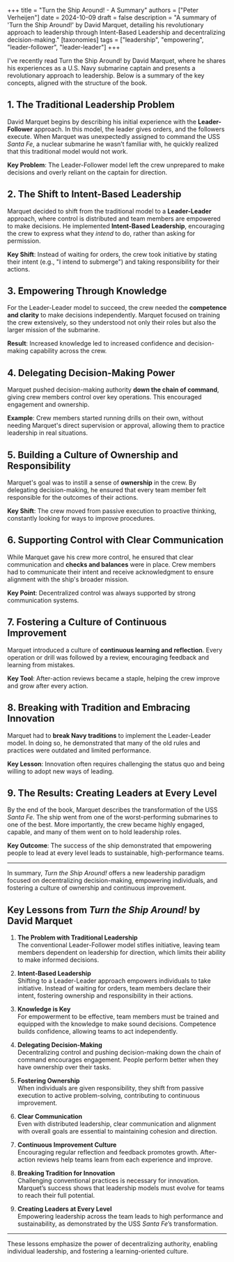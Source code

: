 +++
title = "Turn the Ship Around! - A Summary"
authors = ["Peter Verheijen"]
date = 2024-10-09
draft = false
description = "A summary of 'Turn the Ship Around!' by David Marquet, detailing his revolutionary approach to leadership through Intent-Based Leadership and decentralizing decision-making."
[taxonomies]
tags = ["leadership", "empowering", "leader-follower", "leader-leader"]
+++

I've recently read Turn the Ship Around! by David Marquet, where he shares his experiences as a U.S. Navy submarine captain and presents a revolutionary approach to leadership. Below is a summary of the key concepts, aligned with the structure of the book.

## 1. The Traditional Leadership Problem

David Marquet begins by describing his initial experience with the **Leader-Follower** approach. In this model, the leader gives orders, and the followers execute. When Marquet was unexpectedly assigned to command the USS *Santa Fe*, a nuclear submarine he wasn’t familiar with, he quickly realized that this traditional model would not work.

**Key Problem**: The Leader-Follower model left the crew unprepared to make decisions and overly reliant on the captain for direction.

## 2. The Shift to Intent-Based Leadership

Marquet decided to shift from the traditional model to a **Leader-Leader** approach, where control is distributed and team members are empowered to make decisions. He implemented **Intent-Based Leadership**, encouraging the crew to express what they *intend* to do, rather than asking for permission.

**Key Shift**: Instead of waiting for orders, the crew took initiative by stating their intent (e.g., "I intend to submerge") and taking responsibility for their actions.

## 3. Empowering Through Knowledge

For the Leader-Leader model to succeed, the crew needed the **competence and clarity** to make decisions independently. Marquet focused on training the crew extensively, so they understood not only their roles but also the larger mission of the submarine.

**Result**: Increased knowledge led to increased confidence and decision-making capability across the crew.

## 4. Delegating Decision-Making Power

Marquet pushed decision-making authority **down the chain of command**, giving crew members control over key operations. This encouraged engagement and ownership.

**Example**: Crew members started running drills on their own, without needing Marquet's direct supervision or approval, allowing them to practice leadership in real situations.

## 5. Building a Culture of Ownership and Responsibility

Marquet's goal was to instill a sense of **ownership** in the crew. By delegating decision-making, he ensured that every team member felt responsible for the outcomes of their actions.

**Key Shift**: The crew moved from passive execution to proactive thinking, constantly looking for ways to improve procedures.

## 6. Supporting Control with Clear Communication

While Marquet gave his crew more control, he ensured that clear communication and **checks and balances** were in place. Crew members had to communicate their intent and receive acknowledgment to ensure alignment with the ship's broader mission.

**Key Point**: Decentralized control was always supported by strong communication systems.

## 7. Fostering a Culture of Continuous Improvement

Marquet introduced a culture of **continuous learning and reflection**. Every operation or drill was followed by a review, encouraging feedback and learning from mistakes.

**Key Tool**: After-action reviews became a staple, helping the crew improve and grow after every action.


## 8. Breaking with Tradition and Embracing Innovation

Marquet had to **break Navy traditions** to implement the Leader-Leader model. In doing so, he demonstrated that many of the old rules and practices were outdated and limited performance.

**Key Lesson**: Innovation often requires challenging the status quo and being willing to adopt new ways of leading.

## 9. The Results: Creating Leaders at Every Level

By the end of the book, Marquet describes the transformation of the USS *Santa Fe*. The ship went from one of the worst-performing submarines to one of the best. More importantly, the crew became highly engaged, capable, and many of them went on to hold leadership roles.

**Key Outcome**: The success of the ship demonstrated that empowering people to lead at every level leads to sustainable, high-performance teams.

---

In summary, *Turn the Ship Around!* offers a new leadership paradigm focused on decentralizing decision-making, empowering individuals, and fostering a culture of ownership and continuous improvement.

## Key Lessons from *Turn the Ship Around!* by David Marquet

1. **The Problem with Traditional Leadership**  
   The conventional Leader-Follower model stifles initiative, leaving team members dependent on leadership for direction, which limits their ability to make informed decisions.

2. **Intent-Based Leadership**  
   Shifting to a Leader-Leader approach empowers individuals to take initiative. Instead of waiting for orders, team members declare their intent, fostering ownership and responsibility in their actions.

3. **Knowledge is Key**  
   For empowerment to be effective, team members must be trained and equipped with the knowledge to make sound decisions. Competence builds confidence, allowing teams to act independently.

4. **Delegating Decision-Making**  
   Decentralizing control and pushing decision-making down the chain of command encourages engagement. People perform better when they have ownership over their tasks.

5. **Fostering Ownership**  
   When individuals are given responsibility, they shift from passive execution to active problem-solving, contributing to continuous improvement.

6. **Clear Communication**  
   Even with distributed leadership, clear communication and alignment with overall goals are essential to maintaining cohesion and direction.

7. **Continuous Improvement Culture**  
   Encouraging regular reflection and feedback promotes growth. After-action reviews help teams learn from each experience and improve.

8. **Breaking Tradition for Innovation**  
   Challenging conventional practices is necessary for innovation. Marquet’s success shows that leadership models must evolve for teams to reach their full potential.

9. **Creating Leaders at Every Level**  
   Empowering leadership across the team leads to high performance and sustainability, as demonstrated by the USS *Santa Fe*’s transformation.

---

These lessons emphasize the power of decentralizing authority, enabling individual leadership, and fostering a learning-oriented culture.
